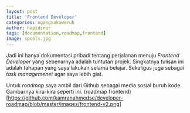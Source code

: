 ```yaml
---
layout: post
title: 'Frontend Developer'
categories: ngangsukaweruh 
author: hapidznur
tags: [documentation,roadmap,frontend]
image: spools.jpg
---
```


Jadi ini hanya dokumentasi pribadi tentang perjalanan menuju _Frontend Developer_ yang sebenarnya adalah tuntutan projek. Singkatnya tulisan ini adalah tahapan yang saya lakukan selama belajar. Sekaligus juga sebagai _task managemenet_ agar saya lebih giat. 

Untuk _roadmap_ saya ambil dari Github sebagai media sosial buruh kode. Gambarnya kira-kira seperti ini.
(roadmap frontend)[https://github.com/kamranahmedse/developer-roadmap/blob/master/images/frontend-v2.png]

